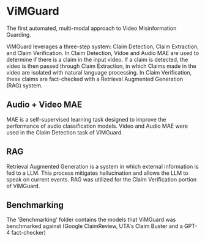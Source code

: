# ViMGuard
The first automated, multi-modal approach to Video Misinformation Guarding.

ViMGuard leverages a three-step system: Claim Detection, Claim Extraction, and Claim Verification. In Claim Detection, Vidoe and Audio MAE are used to determine if there is a claim in the input video. If a claim is detected, the video is then passed through Claim Extraction, in which Claims made in the video are isolated with natural language processing. In Claim Verification, these claims are fact-checked with a Retrieval Augmented Generation (RAG) system.

## Audio + Video MAE
MAE is a self-supervised learning task designed to improve the performance of audio classification models. Video and Audio MAE were used in the Claim Detection task of ViMGuard.

## RAG
Retrieval Augmented Generation is a system in which external information is fed to a LLM. This process mitigates hallucination and allows the LLM to speak on current events. RAG was utilized for the Claim Verification portion of ViMGuard.

## Benchmarking
The 'Benchmarking' folder contains the models that ViMGuard was benchmarked against (Google ClaimReview, UTA's Claim Buster and a GPT-4 fact-checker)
